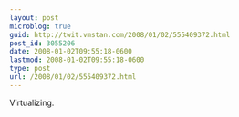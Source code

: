 ```yaml
---
layout: post
microblog: true
guid: http://twit.vmstan.com/2008/01/02/555409372.html
post_id: 3055206
date: 2008-01-02T09:55:18-0600
lastmod: 2008-01-02T09:55:18-0600
type: post
url: /2008/01/02/555409372.html
---
```

Virtualizing.

